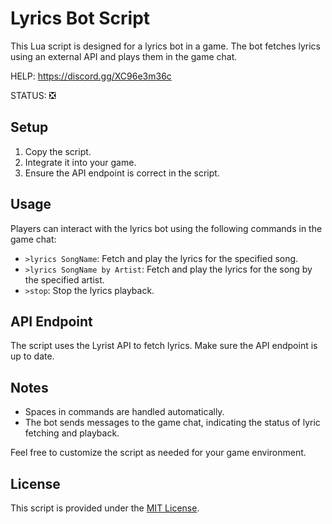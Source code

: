 # Lyrics Bot Script

This Lua script is designed for a lyrics bot in a game. The bot fetches lyrics using an external API and plays them in the game chat.

HELP: https://discord.gg/XC96e3m36c

STATUS: ❎

## Setup

1. Copy the script.
2. Integrate it into your game.
3. Ensure the API endpoint is correct in the script.

## Usage

Players can interact with the lyrics bot using the following commands in the game chat:

- `>lyrics SongName`: Fetch and play the lyrics for the specified song.
- `>lyrics SongName by Artist`: Fetch and play the lyrics for the song by the specified artist.
- `>stop`: Stop the lyrics playback.

## API Endpoint

The script uses the Lyrist API to fetch lyrics. Make sure the API endpoint is up to date.

## Notes

- Spaces in commands are handled automatically.
- The bot sends messages to the game chat, indicating the status of lyric fetching and playback.

Feel free to customize the script as needed for your game environment.

## License

This script is provided under the [MIT License](LICENSE).

